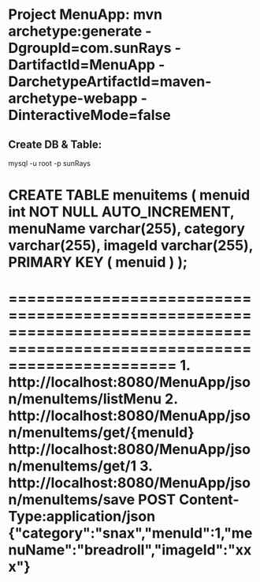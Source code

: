 Project MenuApp:
mvn archetype:generate -DgroupId=com.sunRays -DartifactId=MenuApp -DarchetypeArtifactId=maven-archetype-webapp -DinteractiveMode=false
==========================================================================================================================
Create DB & Table:
------------------
mysql -u root -p sunRays <Enter>

CREATE TABLE menuitems
(
menuid int NOT NULL AUTO_INCREMENT,
menuName varchar(255),
category varchar(255),
imageId varchar(255),
PRIMARY KEY ( menuid )
);
==========================================================================================================================




==========================================================================================================================
1.
http://localhost:8080/MenuApp/json/menuItems/listMenu
2.
http://localhost:8080/MenuApp/json/menuItems/get/{menuId}
http://localhost:8080/MenuApp/json/menuItems/get/1
3.
http://localhost:8080/MenuApp/json/menuItems/save
POST
Content-Type:application/json
{"category":"snax","menuId":1,"menuName":"breadroll","imageId":"xxx"}
==========================================================================================================================